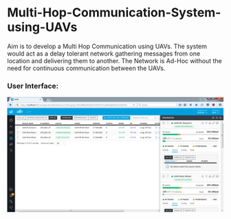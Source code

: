 # Multi-Hop-Communication-System-using-UAVs
Aim is to develop a Multi Hop Communication using UAVs. The system would act as a delay tolerant network gathering messages from one location and delivering them to another. The Network is Ad-Hoc without the need for continuous communication between the UAVs.


### User Interface:
![](Screenshots/Unifi1.png)
